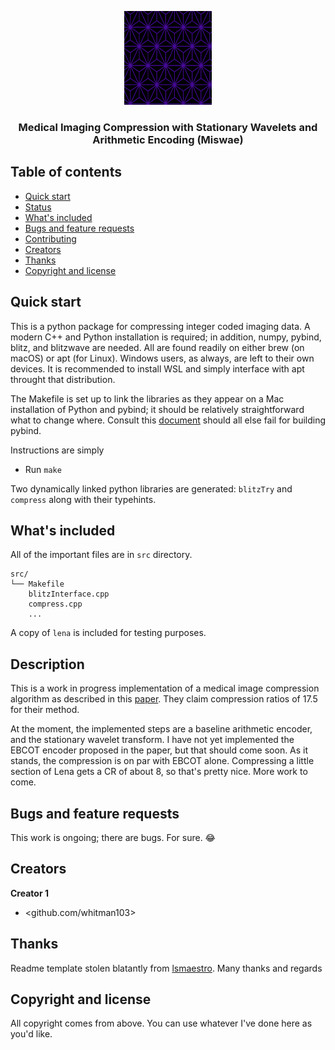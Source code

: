 <p align="center">
  <a href="https://example.com/">
    <img src="./logo.png" alt="Logo" width=140 height=150>
  </a>

  <h3 align="center">Medical Imaging Compression with Stationary Wavelets and Arithmetic Encoding (Miswae)</h3>
</p>


## Table of contents

- [Quick start](#quick-start)
- [Status](#status)
- [What's included](#whats-included)
- [Bugs and feature requests](#bugs-and-feature-requests)
- [Contributing](#contributing)
- [Creators](#creators)
- [Thanks](#thanks)
- [Copyright and license](#copyright-and-license)


## Quick start

This is a python package for compressing integer coded imaging data. A modern C++ and Python installation is required; in addition, numpy, pybind, blitz, and blitzwave are needed. All are found readily on either brew (on macOS) or apt (for Linux). Windows users, as always, are left to their own devices. It is recommended to install WSL and simply interface with apt throught that distribution.

The Makefile is set up to link the libraries as they appear on a Mac installation of Python and pybind; it should be relatively straightforward what to change where. Consult this [document](https://pybind11.readthedocs.io/en/stable/compiling.html) should all else fail for building pybind. 

Instructions are simply 

- Run `make`

Two dynamically linked python libraries are generated: `blitzTry` and `compress` along with their typehints. 


## What's included

All of the important files are in `src` directory.

```text
src/
└── Makefile
    blitzInterface.cpp
    compress.cpp
    ...
```

A copy of `lena` is included for testing purposes.

## Description

This is a work in progress implementation of a medical image compression algorithm as described in this [paper](https://www.ncbi.nlm.nih.gov/pmc/articles/PMC4171424/). They claim compression ratios of 17.5 for their method.

At the moment, the implemented steps are a baseline arithmetic encoder, and the stationary wavelet transform. I have not yet implemented the EBCOT encoder proposed in the paper, but that should come soon. As it stands, the compression is on par with EBCOT alone. Compressing a little section of Lena gets a CR of about 8, so that's pretty nice. More work to come.

## Bugs and feature requests

This work is ongoing; there are bugs. For sure. 😂



## Creators

**Creator 1**

- <github.com/whitman103>

## Thanks

Readme template stolen blatantly from [lsmaestro](https://github.com/Ismaestro/markdown-template). Many thanks and regards

## Copyright and license

All copyright comes from above. You can use whatever I've done here as you'd like. 